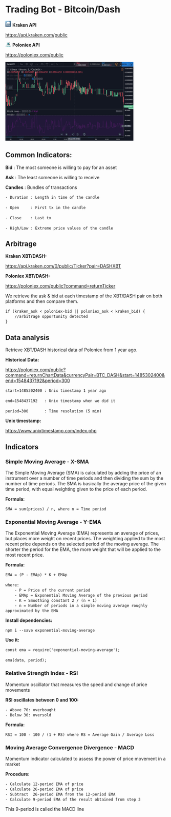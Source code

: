 # Trading Bot - Bitcoin/Dash

<div>
    <img src="image\kraken.jpg" alt="kraken-logo" width="18"/>
    <b>Kraken API</b>
</div>

https://api.kraken.com/public

<div>
    <img src="image\poloniex.jpg" alt="poloniex-logo" width="18"/>
    <b>Poloniex API</b>
</div>

https://poloniex.com/public

<img src="image\chart_xbtdash.png" alt="chart" width="400">

## Common Indicators:

**Bid** : The most someone is willing to pay for an asset

**Ask** : The least someone is willing to receive

**Candles** : Bundles of transactions

    - Duration : Length in time of the candle

    - Open     : First tx in the candle

    - Close    : Last tx

    - High/Low : Extreme price values of the candle

## Arbitrage

**Kraken XBT/DASH:**

https://api.kraken.com/0/public/Ticker?pair=DASHXBT

**Poloniex XBT/DASH:**

https://poloniex.com/public?command=returnTicker

We retrieve the ask & bid at each timestamp of the XBT/DASH pair on both platforms
and then compare them.

    if (kraken_ask < poloniex-bid || poloniex_ask < kraken_bid) {
        //arbitrage opportunity detected
    }

## Data analysis

Retrieve XBT/DASH historical data of Poloniex from 1 year ago.

**Historical Data:**

https://poloniex.com/public?command=returnChartData&currencyPair=BTC_DASH&start=1485302400&end=1548437192&period=300

    start=1485302400 : Unix timestamp 1 year ago

    end=1548437192   : Unix timestamp when we did it

    period=300       : Time resolution (5 min)

**Unix timestamp:**

https://www.unixtimestamp.com/index.php

## Indicators

### Simple Moving Average - X-SMA

The Simple Moving Average (SMA) is calculated by adding the price of an instrument over a number of time periods and then dividing the sum by the number of time periods. The SMA is basically the average price of the given time period, with equal weighting given to the price of each period.

**Formula:**

    SMA = sum(prices) / n, where n = Time period

### Exponential Moving Average - Y-EMA

The Exponential Moving Average (EMA) represents an average of prices, but places more weight on recent prices. The weighting applied to the most recent price depends on the selected period of the moving average. The shorter the period for the EMA, the more weight that will be applied to the most recent price.

**Formula:**

    EMA = (P - EMAp) * K + EMAp

    where:
        - P = Price of the current period
        - EMAp = Exponential Moving Average of the previous period
        - K = Smoothing constant 2 / (n + 1)
        - n = Number of periods in a simple moving average roughly approximated by the EMA

**Install dependencies:**

    npm i --save exponential-moving-average

**Use it:**

    const ema = require('exponential-moving-average');

    ema(data, period);

### Relative Strength Index - RSI

Momentum oscillator that measures the speed and change of price movements

**RSI oscillates between 0 and 100:**

    - Above 70: overbought
    - Below 30: oversold

**Formula:**

    RSI = 100 - 100 / (1 + RS) where RS = Average Gain / Average Loss

### Moving Average Convergence Divergence - MACD

Momentum indicator calculated to assess the power of price movement in a market

**Procedure:**

    - Calculate 12-period EMA of price
    - Calculate 26-period EMA of price
    - Subtract  26-period EMA from the 12-period EMA
    - Calculate 9-period EMA of the result obtained from step 3

This 9-period is called the MACD line